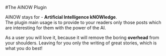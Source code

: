 #The AINOW Plugin
<p>
AINOW stays for - <strong>Artificial Intelligence kNOWledge</strong>.<br/>
The plugin main usage is to provide to your readers only those posts which are interesting for them with the power of the AI.
</p>

<p>As a user you will love it, because it will remove the boring <strong>overhead</strong> from your shoulders. Leaving for you only the writing of great stories, which is what you do best!</p>
